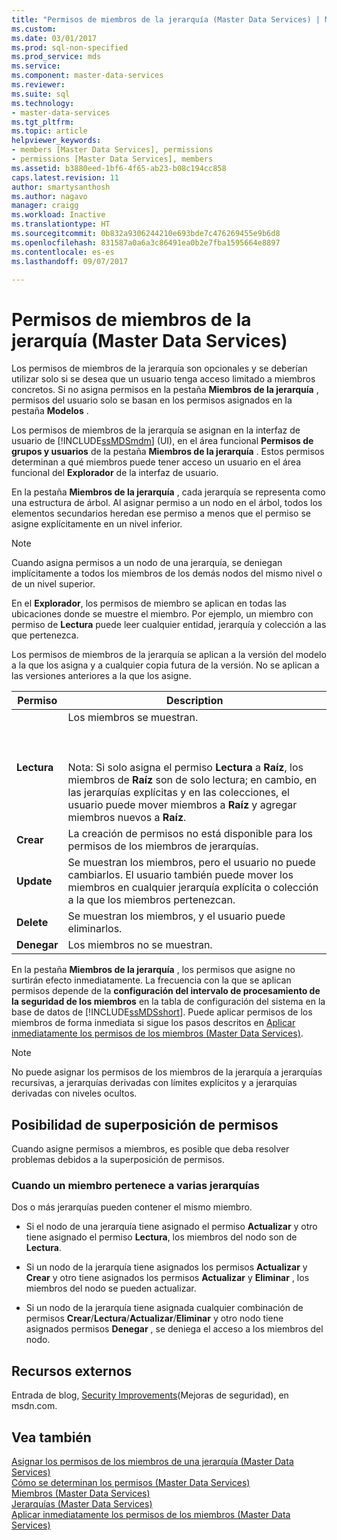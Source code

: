 ```yaml
---
title: "Permisos de miembros de la jerarquía (Master Data Services) | Microsoft Docs"
ms.custom: 
ms.date: 03/01/2017
ms.prod: sql-non-specified
ms.prod_service: mds
ms.service: 
ms.component: master-data-services
ms.reviewer: 
ms.suite: sql
ms.technology:
- master-data-services
ms.tgt_pltfrm: 
ms.topic: article
helpviewer_keywords:
- members [Master Data Services], permissions
- permissions [Master Data Services], members
ms.assetid: b3880eed-1bf6-4f65-ab23-b08c194cc858
caps.latest.revision: 11
author: smartysanthosh
ms.author: nagavo
manager: craigg
ms.workload: Inactive
ms.translationtype: HT
ms.sourcegitcommit: 0b832a9306244210e693bde7c476269455e9b6d8
ms.openlocfilehash: 831587a0a6a3c86491ea0b2e7fba1595664e8897
ms.contentlocale: es-es
ms.lasthandoff: 09/07/2017

---
```

# <a name="hierarchy-member-permissions-master-data-services"></a>Permisos de miembros de la jerarquía (Master Data Services)
  Los permisos de miembros de la jerarquía son opcionales y se deberían utilizar solo si se desea que un usuario tenga acceso limitado a miembros concretos. Si no asigna permisos en la pestaña **Miembros de la jerarquía** ,  permisos del usuario solo se basan en los permisos asignados en la pestaña **Modelos** .  
  
 Los permisos de miembros de la jerarquía se asignan en la interfaz de usuario de [!INCLUDE[ssMDSmdm](../includes/ssmdsmdm-md.md)] (UI), en el área funcional **Permisos de grupos y usuarios** de la pestaña **Miembros de la jerarquía** . Estos permisos determinan a qué miembros puede tener acceso un usuario en el área funcional del **Explorador** de la interfaz de usuario.  
  
 En la pestaña **Miembros de la jerarquía** , cada jerarquía se representa como una estructura de árbol. Al asignar permiso a un nodo en el árbol, todos los elementos secundarios heredan ese permiso a menos que el permiso se asigne explícitamente en un nivel inferior.  
  
> [!NOTE]  
>  Cuando asigna permisos a un nodo de una jerarquía, se deniegan implícitamente a todos los miembros de los demás nodos del mismo nivel o de un nivel superior.  
  
 En el **Explorador**, los permisos de miembro se aplican en todas las ubicaciones donde se muestre el miembro. Por ejemplo, un miembro con permiso de **Lectura** puede leer cualquier entidad, jerarquía y colección a las que pertenezca.  
  
 Los permisos de miembros de la jerarquía se aplican a la versión del modelo a la que los asigna y a cualquier copia futura de la versión. No se aplican a las versiones anteriores a la que los asigne.  
  
|Permiso|Description|  
|----------------|-----------------|  
|**Lectura**|Los miembros se muestran.<br /><br /> <br /><br /> Nota: Si solo asigna el permiso **Lectura** a **Raíz**, los miembros de **Raíz** son de solo lectura; en cambio, en las jerarquías explícitas y en las colecciones, el usuario puede mover miembros a **Raíz** y agregar miembros nuevos a **Raíz**.|  
|**Crear**|La creación de permisos no está disponible para los permisos de los miembros de jerarquías.|  
|**Update**|Se muestran los miembros, pero el usuario no puede cambiarlos. El usuario también puede mover los miembros en cualquier jerarquía explícita o colección a la que los miembros pertenezcan.|  
|**Delete**|Se muestran los miembros, y el usuario puede eliminarlos.|  
|**Denegar**|Los miembros no se muestran.|  
  
 En la pestaña **Miembros de la jerarquía** , los permisos que asigne no surtirán efecto inmediatamente. La frecuencia con la que se aplican permisos depende de la **configuración del intervalo de procesamiento de la seguridad de los miembros** en la tabla de configuración del sistema en la base de datos de [!INCLUDE[ssMDSshort](../includes/ssmdsshort-md.md)]. Puede aplicar permisos de los miembros de forma inmediata si sigue los pasos descritos en [Aplicar inmediatamente los permisos de los miembros &#40;Master Data Services&#41;](../master-data-services/immediately-apply-member-permissions-master-data-services.md).  
  
> [!NOTE]  
>  No puede asignar los permisos de los miembros de la jerarquía a jerarquías recursivas, a jerarquías derivadas con límites explícitos y a jerarquías derivadas con niveles ocultos.  
  
## <a name="possible-overlapping-permissions"></a>Posibilidad de superposición de permisos  
 Cuando asigne permisos a miembros, es posible que deba resolver problemas debidos a la superposición de permisos.  
  
### <a name="when-a-member-belongs-to-multiple-hierarchies"></a>Cuando un miembro pertenece a varias jerarquías  
 Dos o más jerarquías pueden contener el mismo miembro.  
  
-   Si el nodo de una jerarquía tiene asignado el permiso **Actualizar** y otro tiene asignado el permiso **Lectura**, los miembros del nodo son de **Lectura**.  
  
-   Si un nodo de la jerarquía tiene asignados los permisos **Actualizar** y **Crear** y otro tiene asignados los permisos **Actualizar** y **Eliminar** , los miembros del nodo se pueden actualizar.  
  
-   Si un nodo de la jerarquía tiene asignada cualquier combinación de permisos **Crear**/**Lectura**/**Actualizar**/**Eliminar** y otro nodo tiene asignados permisos **Denegar** , se deniega el acceso a los miembros del nodo.  
  
## <a name="external-resources"></a>Recursos externos  
 Entrada de blog, [Security Improvements](http://go.microsoft.com/fwlink/p/?LinkId=615376)(Mejoras de seguridad), en msdn.com.  
  
## <a name="see-also"></a>Vea también  
 [Asignar los permisos de los miembros de una jerarquía &#40;Master Data Services&#41;](../master-data-services/assign-hierarchy-member-permissions-master-data-services.md)   
 [Cómo se determinan los permisos &#40;Master Data Services&#41;](../master-data-services/how-permissions-are-determined-master-data-services.md)   
 [Miembros &#40;Master Data Services&#41;](../master-data-services/members-master-data-services.md)   
 [Jerarquías &#40;Master Data Services&#41;](../master-data-services/hierarchies-master-data-services.md)   
 [Aplicar inmediatamente los permisos de los miembros &#40;Master Data Services&#41;](../master-data-services/immediately-apply-member-permissions-master-data-services.md)  
  
  

